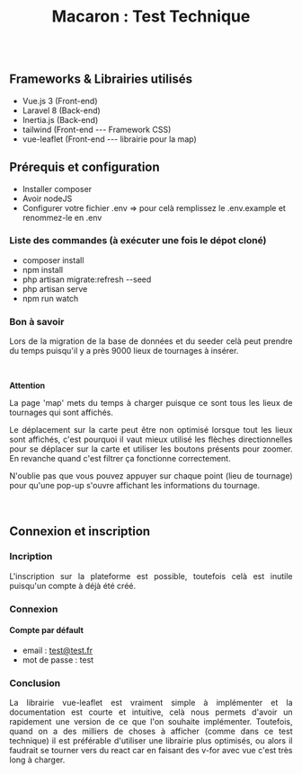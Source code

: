 <h1 align="center">Macaron : Test Technique</h1>
</br>
</br>

## Frameworks & Librairies utilisés
- Vue.js 3 (Front-end)
- Laravel 8 (Back-end)
- Inertia.js (Back-end)
- tailwind (Front-end --- Framework CSS) 
- vue-leaflet (Front-end --- librairie pour la map)

## Prérequis et configuration
- Installer composer 
- Avoir nodeJS
- Configurer votre fichier .env => pour celà remplissez le .env.example et renommez-le en .env

### Liste des commandes (à exécuter une fois le dépot cloné)
- composer install
- npm install
- php artisan migrate:refresh --seed
- php artisan serve
- npm run watch

### Bon à savoir
<p align="justify">Lors de la migration de la base de données et du seeder celà peut prendre du temps puisqu'il y a près 9000 lieux de tournages à insérer.</p>
</br>

**Attention** 
<p align="justify">La page 'map' mets du temps à charger puisque ce sont tous les lieux de tournages qui sont affichés. </p>
<p align="justify">Le déplacement sur la carte peut être non optimisé lorsque tout les lieux sont affichés, c'est pourquoi il vaut mieux utilisé les flèches directionnelles pour se déplacer sur la carte et utiliser les boutons présents pour zoomer. En revanche quand c'est filtrer ça fonctionne correctement.</p>
<p align="justify">N'oublie pas que vous pouvez appuyer sur chaque point (lieu de tournage) pour qu'une pop-up s'ouvre affichant les informations du tournage.</p>

</br>

## Connexion et inscription 
### Incription
<p align="justify">L'inscription sur la plateforme est possible, toutefois celà est inutile puisqu'un compte à déjà été créé.</p>


### Connexion
#### Compte par défault
- email : test@test.fr
- mot de passe : test

### Conclusion
<p align="justify">La librairie vue-leaflet est vraiment simple à implémenter et la documentation est courte et intuitive, celà nous permets d'avoir un rapidement une version de ce que l'on souhaite implémenter. Toutefois, quand on a des milliers de choses à afficher (comme dans ce test technique) il est préférable d'utiliser une librairie plus optimisés, ou alors il faudrait se tourner vers du react car en faisant des v-for avec vue c'est très long à charger.</p>
</br>
